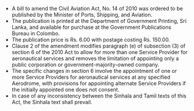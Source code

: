 - A bill to amend the Civil Aviation Act, No. 14 of 2010 was ordered to be published by the Minister of Ports, Shipping, and Aviation.
- The publication is printed at the Department of Government Printing, Sri Lanka, and available for purchase at the Government Publications Bureau in Colombo.
- The publication price is Rs. 6.00 with postage costing Rs. 150.00.
- Clause 2 of the amendment modifies paragraph (e) of subsection (3) of section 6 of the 2010 Act to allow for more than one Service Provider for aeronautical services and removes the limitation of appointing only a public corporation or government-majority-owned company.
- The specific changes in section 6 involve the appointment of one or more Service Providers for aeronautical services at any specified Aerodrome, with provisions for appointing alternate Service Providers if the initially appointed one does not consent.
- In case of any inconsistency between the Sinhala and Tamil texts of this Act, the Sinhala text shall prevail.